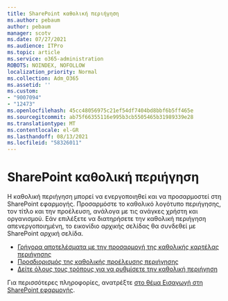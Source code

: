 ```yaml
---
title: SharePoint καθολική περιήγηση
ms.author: pebaum
author: pebaum
manager: scotv
ms.date: 07/27/2021
ms.audience: ITPro
ms.topic: article
ms.service: o365-administration
ROBOTS: NOINDEX, NOFOLLOW
localization_priority: Normal
ms.collection: Adm_O365
ms.assetid: ''
ms.custom:
- "9007094"
- "12473"
ms.openlocfilehash: 45cc48056975c21ef54df7404bd8bbf6b5ff465e
ms.sourcegitcommit: ab75f66355116e995b3cb5505465b31989339e28
ms.translationtype: MT
ms.contentlocale: el-GR
ms.lasthandoff: 08/13/2021
ms.locfileid: "58326011"
---
```

# <a name="sharepoint-global-navigation"></a>SharePoint καθολική περιήγηση

Η καθολική περιήγηση μπορεί να ενεργοποιηθεί και να προσαρμοστεί στη SharePoint εφαρμογής. Προσαρμόστε το καθολικό λογότυπο περιήγησης, τον τίτλο και την προέλευση, ανάλογα με τις ανάγκες χρήστη και οργανισμού. Εάν επιλέξετε να διατηρήσετε την καθολική περιήγηση απενεργοποιημένη, το εικονίδιο αρχικής σελίδας θα συνδεθεί με SharePoint αρχική σελίδα.

- [Γρήγορα αποτελέσματα με την προσαρμογή της καθολικής καρτέλας περιήγησης](https://docs.microsoft.com/SharePoint/sharepoint-app-bar?WT.mc_id=365AdminCSH_SupportCentral#get-started-customizing-the-global-navigation-tab)
- [Προσδιορισμός της καθολικής προέλευσης περιήγησης](https://docs.microsoft.com/SharePoint/sharepoint-app-bar?WT.mc_id=365AdminCSH_SupportCentral#determine-the-global-navigation-source-depending-on-your-home-sites-configuration)
- [Δείτε όλους τους τρόπους για να ρυθμίσετε την καθολική περιήγηση](https://docs.microsoft.com/SharePoint/sharepoint-app-bar?WT.mc_id=365AdminCSH_SupportCentral#see-all-the-different-ways-you-can-set-up-global-navigation)

Για περισσότερες πληροφορίες, ανατρέξτε [στο θέμα Εισαγωγή στη SharePoint εφαρμογής](https://docs.microsoft.com/sharepoint/sharepoint-app-bar). 

